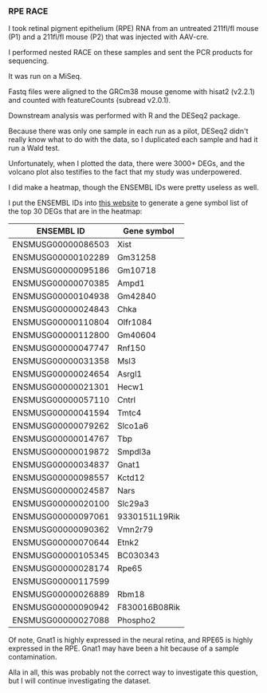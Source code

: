 ### RPE RACE

I took retinal pigment epithelium (RPE) RNA from an untreated 211fl/fl mouse (P1) and a 211fl/fl mouse (P2) that was injected with AAV-cre.

I performed nested RACE on these samples and sent the PCR products for sequencing.

It was run on a MiSeq.

Fastq files were aligned to the GRCm38 mouse genome with hisat2 (v2.2.1) and counted with featureCounts (subread v2.0.1).

Downstream analysis was performed with R and the DESeq2 package.

Because there was only one sample in each run as a pilot, DESeq2 didn't really know what to do with the data, so I duplicated each sample and had it run a Wald test.

Unfortunately, when I plotted the data, there were 3000+ DEGs, and the volcano plot also testifies to the fact that my study was underpowered.

I did make a heatmap, though the ENSEMBL IDs were pretty useless as well.

I put the ENSEMBL IDs into [this website](https://biotools.fr/mouse/ensembl_symbol_converter) to generate a gene symbol list of the top 30 DEGs that are in the heatmap:

| ENSEMBL ID         | Gene symbol   |
|--------------------|---------------|
| ENSMUSG00000086503 | Xist          |
| ENSMUSG00000102289 | Gm31258       |
| ENSMUSG00000095186 | Gm10718       |
| ENSMUSG00000070385 | Ampd1         |
| ENSMUSG00000104938 | Gm42840       |
| ENSMUSG00000024843 | Chka          |
| ENSMUSG00000110804 | Olfr1084      |
| ENSMUSG00000112800 | Gm40604       |
| ENSMUSG00000047747 | Rnf150        |
| ENSMUSG00000031358 | Msl3          |
| ENSMUSG00000024654 | Asrgl1        |
| ENSMUSG00000021301 | Hecw1         |
| ENSMUSG00000057110 | Cntrl         |
| ENSMUSG00000041594 | Tmtc4         |
| ENSMUSG00000079262 | Slco1a6       |
| ENSMUSG00000014767 | Tbp           |
| ENSMUSG00000019872 | Smpdl3a       |
| ENSMUSG00000034837 | Gnat1         |
| ENSMUSG00000098557 | Kctd12        |
| ENSMUSG00000024587 | Nars          |
| ENSMUSG00000020100 | Slc29a3       |
| ENSMUSG00000097061 | 9330151L19Rik |
| ENSMUSG00000090362 | Vmn2r79       |
| ENSMUSG00000070644 | Etnk2         |
| ENSMUSG00000105345 | BC030343      |
| ENSMUSG00000028174 | Rpe65         |
| ENSMUSG00000117599 |               |
| ENSMUSG00000026889 | Rbm18         |
| ENSMUSG00000090942 | F830016B08Rik |
| ENSMUSG00000027088 | Phospho2      |

Of note, Gnat1 is highly expressed in the neural retina, and RPE65 is highly expressed in the RPE. Gnat1 may have been a hit because of a sample contamination.

Alla in all, this was probably not the correct way to investigate this question, but I will continue investigating the dataset.
